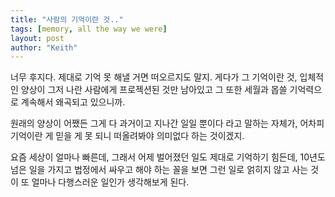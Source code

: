 ```yaml
---
title: "사람의 기억이란 것.."
tags: [memory, all the way we were]
layout: post
author: "Keith"
---
```


너무 후지다. 제대로 기억 못 해낼 거면 떠오르지도 말지. 게다가 그 기억이란 것, 입체적인 양상이 그저 나란 사람에게 프로젝션된 것만 남아있고 그 또한 세월과 몹쓸 기억력으로 계속해서 왜곡되고 있으니까.

원래의 양상이 어쨌든 그게 다 과거이고 지나간 일일 뿐이다 라고 말하는 자체가, 어차피 기억이란 게 믿을 게 못 되니 떠올려봐야 의미없다 하는 것이겠지.

요즘 세상이 얼마나 빠른데, 그래서 어제 벌어졌던 일도 제대로 기억하기 힘든데, 10년도 넘은 일을 가지고 법정에서 싸우고 해야 하는 꼴을 보면 그런 일로 얽히지 않고 사는 것이 또 얼마나 다행스러운 일인가 생각해보게 된다.